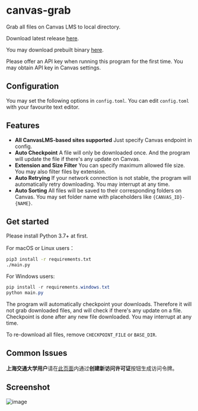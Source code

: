 # canvas-grab

Grab all files on Canvas LMS to local directory.

Download latest release
[here](https://github.com/skyzh/canvas_grab/archive/master.zip).

You may download prebuilt binary [here](https://github.com/skyzh/canvas_grab/releases).

Please offer an API key when running this program for the first time.
You may obtain API key in Canvas settings. 

## Configuration

You may set the following options in `config.toml`.
You can edit `config.toml` with your favourite text editor.

## Features

- **All CanvasLMS-based sites supported** Just specify Canvas endpoint in config.
- **Auto Checkpoint** A file will only be downloaded once. And the program will update the file if there's any update on Canvas.
- **Extension and Size Filter** You can specify maximum allowed file size. You may also filter files by extension.
- **Auto Retrying** If your network connection is not stable, the program will automatically retry downloading. You may interrupt at any time.
- **Auto Sorting** All files will be saved to their corresponding folders on Canvas. You may set folder name with placeholders like `{CANVAS_ID}-{NAME}`.

## Get started

Please install Python 3.7+ at first.

For macOS or Linux users：

```bash
pip3 install -r requirements.txt
./main.py
```

For Windows users:
```powershell
pip install -r requirements.windows.txt
python main.py
```


The program will automatically checkpoint your downloads. Therefore
it will not grab downloaded files, and will check if there's any update
on a file. Checkpoint is done after any new file downloaded.
You may interrupt at any time.

To re-download all files, remove `CHECKPOINT_FILE` or `BASE_DIR`.

## Common Issues

**上海交通大学用户**请在[此页面](https://oc.sjtu.edu.cn/profile/settings)内通过**创建新访问许可证**按钮生成访问令牌。

## Screenshot

![image](https://user-images.githubusercontent.com/4198311/76405828-b71b1780-63c3-11ea-9c9e-59d0fcaf1de1.png)
